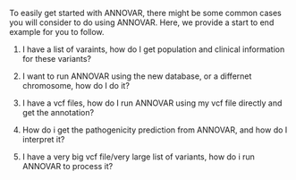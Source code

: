 To easily get started with ANNOVAR, there might be some common cases you will consider to do using ANNOVAR. Here, we provide a start to end example for you to follow.
1. I have a list of varaints, how do I get population and clinical information for these variants?

2. I want to run ANNOVAR using the new database, or a differnet chromosome, how do I do it?

3. I have a vcf files, how do I run ANNOVAR using my vcf file directly and get the annotation?

4. How do i get the pathogenicity prediction from ANNOVAR, and how do I interpret it?

5. I have a very big vcf file/very large list of variants, how do i run ANNOVAR to process it?
